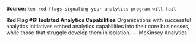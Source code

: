 **Source:** `ten-red-flags-signaling-your-analytics-program-will-fail`

**Red Flag #6: Isolated Analytics Capabilities**
Organizations with successful analytics initiatives embed analytics capabilities into their core businesses, while those that struggle develop them in isolation. — McKinsey Analytics
